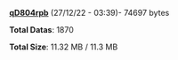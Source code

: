 [**qD804rpb**](/data/qD804rpb.txt) (27/12/22 - 03:39)- 74697 bytes

**Total Datas**: 1870

**Total Size**: 11.32 MB / 11.3 MB